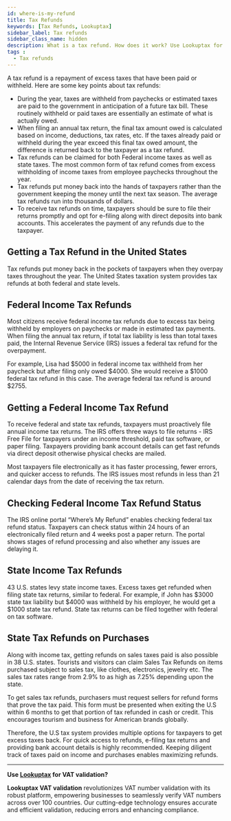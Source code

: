 ```yaml
---
id: where-is-my-refund
title: Tax Refunds
keywords: [Tax Refunds, Lookuptax]
sidebar_label: Tax refunds
sidebar_class_name: hidden
description: What is a tax refund. How does it work? Use Lookuptax for hassle-free validation of VAT numbers.
tags : 
  - Tax refunds
---
```


A tax refund is a repayment of excess taxes that have been paid or withheld. Here are some key points about tax refunds:

* During the year, taxes are withheld from paychecks or estimated taxes are paid to the government in anticipation of a future tax bill. These routinely withheld or paid taxes are essentially an estimate of what is actually owed.
* When filing an annual tax return, the final tax amount owed is calculated based on income, deductions, tax rates, etc.
If the taxes already paid or withheld during the year exceed this final tax owed amount, the difference is returned back to the taxpayer as a tax refund.
* Tax refunds can be claimed for both Federal income taxes as well as state taxes. The most common form of tax refund comes from excess withholding of income taxes from employee paychecks throughout the year.
* Tax refunds put money back into the hands of taxpayers rather than the government keeping the money until the next tax season. The average tax refunds run into thousands of dollars.
* To receive tax refunds on time, taxpayers should be sure to file their returns promptly and opt for e-filing along with direct deposits into bank accounts. This accelerates the payment of any refunds due to the taxpayer.

## Getting a Tax Refund in the United States
Tax refunds put money back in the pockets of taxpayers when they overpay taxes throughout the year. The United States taxation system provides tax refunds at both federal and state levels.

## Federal Income Tax Refunds
Most citizens receive federal income tax refunds due to excess tax being withheld by employers on paychecks or made in estimated tax payments. When filing the annual tax return, if total tax liability is less than total taxes paid, the Internal Revenue Service (IRS) issues a federal tax refund for the overpayment. 

For example, Lisa had $5000 in federal income tax withheld from her paycheck but after filing only owed $4000. She would receive a $1000 federal tax refund in this case. The average federal tax refund is around $2755.

## Getting a Federal Income Tax Refund
To receive federal and state tax refunds, taxpayers must proactively file annual income tax returns. The IRS offers three ways to file returns - IRS Free File for taxpayers under an income threshold, paid tax software, or paper filing. Taxpayers providing bank account details can get fast refunds via direct deposit otherwise physical checks are mailed.  

Most taxpayers file electronically as it has faster processing, fewer errors, and quicker access to refunds. The IRS issues most refunds in less than 21 calendar days from the date of receiving the tax return.

## Checking Federal Income Tax Refund Status
The IRS online portal “Where’s My Refund” enables checking federal tax refund status. Taxpayers can check status within 24 hours of an electronically filed return and 4 weeks post a paper return. The portal shows stages of refund processing and also whether any issues are delaying it.

## State Income Tax Refunds 
43 U.S. states levy state income taxes. Excess taxes get refunded when filing state tax returns, similar to federal. For example, if John has $3000 state tax liability but $4000 was withheld by his employer, he would get a $1000 state tax refund. State tax returns can be filed together with federal on tax software.  

## State Tax Refunds on Purchases
Along with income tax, getting refunds on sales taxes paid is also possible in 38 U.S. states. Tourists and visitors can claim Sales Tax Refunds on items purchased subject to sales tax, like clothes, electronics, jewelry etc. The sales tax rates range from 2.9% to as high as 7.25% depending upon the state.

To get sales tax refunds, purchasers must request sellers for refund forms that prove the tax paid. This form must be presented when exiting the U.S within 6 months to get that portion of tax refunded in cash or credit. This encourages tourism and business for American brands globally.

Therefore, the U.S tax system provides multiple options for taxpayers to get excess taxes back. For quick access to refunds, e-filing tax returns and providing bank account details is highly recommended. Keeping diligent track of taxes paid on income and purchases enables maximizing refunds.

----
**Use [Lookuptax](https://lookuptax.com/) for VAT validation?**

**Lookuptax VAT validation** revolutionizes VAT number validation with its robust platform, empowering businesses to seamlessly verify VAT numbers across over 100 countries. Our cutting-edge technology ensures accurate and efficient validation, reducing errors and enhancing compliance.
